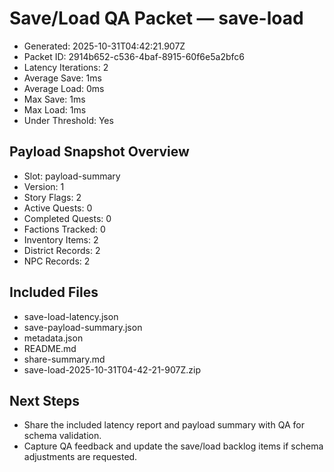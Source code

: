 # Save/Load QA Packet — save-load

- Generated: 2025-10-31T04:42:21.907Z
- Packet ID: 2914b652-c536-4baf-8915-60f6e5a2bfc6
- Latency Iterations: 2
- Average Save: 1ms
- Average Load: 0ms
- Max Save: 1ms
- Max Load: 1ms
- Under Threshold: Yes

## Payload Snapshot Overview
- Slot: payload-summary
- Version: 1
- Story Flags: 2
- Active Quests: 0
- Completed Quests: 0
- Factions Tracked: 0
- Inventory Items: 2
- District Records: 2
- NPC Records: 2

## Included Files
- save-load-latency.json
- save-payload-summary.json
- metadata.json
- README.md
- share-summary.md
- save-load-2025-10-31T04-42-21-907Z.zip

## Next Steps
- Share the included latency report and payload summary with QA for schema validation.
- Capture QA feedback and update the save/load backlog items if schema adjustments are requested.

